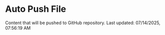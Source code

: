 # Auto Push File

Content that will be pushed to GitHub repository.
Last updated: 07/14/2025, 07:56:19 AM